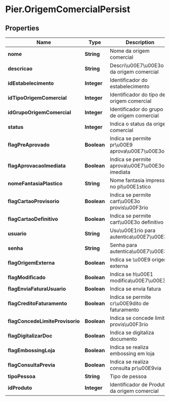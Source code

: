 # Pier.OrigemComercialPersist

## Properties
Name | Type | Description | Notes
------------ | ------------- | ------------- | -------------
**nome** | **String** | Nome da origem comercial | [optional] 
**descricao** | **String** | Descri\u00E7\u00E3o da origem comercial | [optional] 
**idEstabelecimento** | **Integer** | Identificador do estabelecimento | [optional] 
**idTipoOrigemComercial** | **Integer** | Identificador do tipo de origem comercial | [optional] 
**idGrupoOrigemComercial** | **Integer** | Identificador do grupo de origem comercial | [optional] 
**status** | **Integer** | Indica o status da origem comercial | [optional] 
**flagPreAprovado** | **Boolean** | Indica se permite pr\u00E9 aprova\u00E7\u00E3o | [optional] 
**flagAprovacaoImediata** | **Boolean** | Indica se permite aprova\u00E7\u00E3o imediata | [optional] 
**nomeFantasiaPlastico** | **String** | Nome fantasia impresso no pl\u00E1stico | [optional] 
**flagCartaoProvisorio** | **Boolean** | Indica se permite cart\u00E3o provis\u00F3rio | [optional] 
**flagCartaoDefinitivo** | **Boolean** | Indica se permite cart\u00E3o definitivo | [optional] 
**usuario** | **String** | Usu\u00E1rio para autentica\u00E7\u00E3o | [optional] 
**senha** | **String** | Senha para autentica\u00E7\u00E3o | [optional] 
**flagOrigemExterna** | **Boolean** | Indica se \u00E9 origem externa | [optional] 
**flagModificado** | **Boolean** | Indica se h\u00E1 modifica\u00E7\u00E3o | [optional] 
**flagEnviaFaturaUsuario** | **Boolean** | Indica se envia fatura | [optional] 
**flagCreditoFaturamento** | **Boolean** | Indica se permite cr\u00E9dito de faturamento | [optional] 
**flagConcedeLimiteProvisorio** | **Boolean** | Indica se concede limite provis\u00F3rio | [optional] 
**flagDigitalizarDoc** | **Boolean** | Indica se digitaliza documento | [optional] 
**flagEmbossingLoja** | **Boolean** | Indica se realiza embossing em loja | [optional] 
**flagConsultaPrevia** | **Boolean** | Indica se realiza consulta pr\u00E9via | [optional] 
**tipoPessoa** | **String** | Tipo de pessoa | [optional] 
**idProduto** | **Integer** | Identificador de Produto da origem comercial | [optional] 


